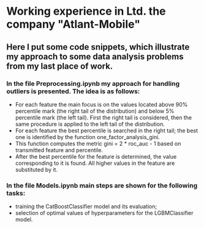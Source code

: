 # Working experience in Ltd. the company "Atlant-Mobile"
## Here I put some code snippets, which illustrate my approach to some data analysis problems from my last place of work.
### In the file Preprocessing.ipynb my approach for handling outliers is presented. The idea is as follows:
- For each feature the main focus is on the values located above 90% percentile mark (the right tail of the distribution) and below 5% percentile mark (the left tail). First the right tail is considered, then the same procedure is applied to the left tail of the distribution.
- For each feature the best percentile is searched in the right tail; the best one is identified by the function one_factor_analysis_gini.
- This function computes the metric gini = 2 * roc_auc - 1 based on transmitted feature and percentile.
- After the best percentile for the feature is determined, the value corresponding to it is found. All higher values in the feature are substituted by it. 
### In the file Models.ipynb main steps are shown for the following tasks: 
* training the CatBoostClassifier model and its evaluation;
* selection of optimal values of hyperparameters for the LGBMClassifier model.
